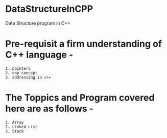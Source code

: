 # DataStructureInCPP

Data Structure program in C++



# Pre-requisit a firm understanding of C++ language -

    1. pointers 
    2. oop concept
    3. addressing in c++



# The Toppics and Program covered here are as follows -
    
    1. Array 
    2. Linked List
    3. Stack


